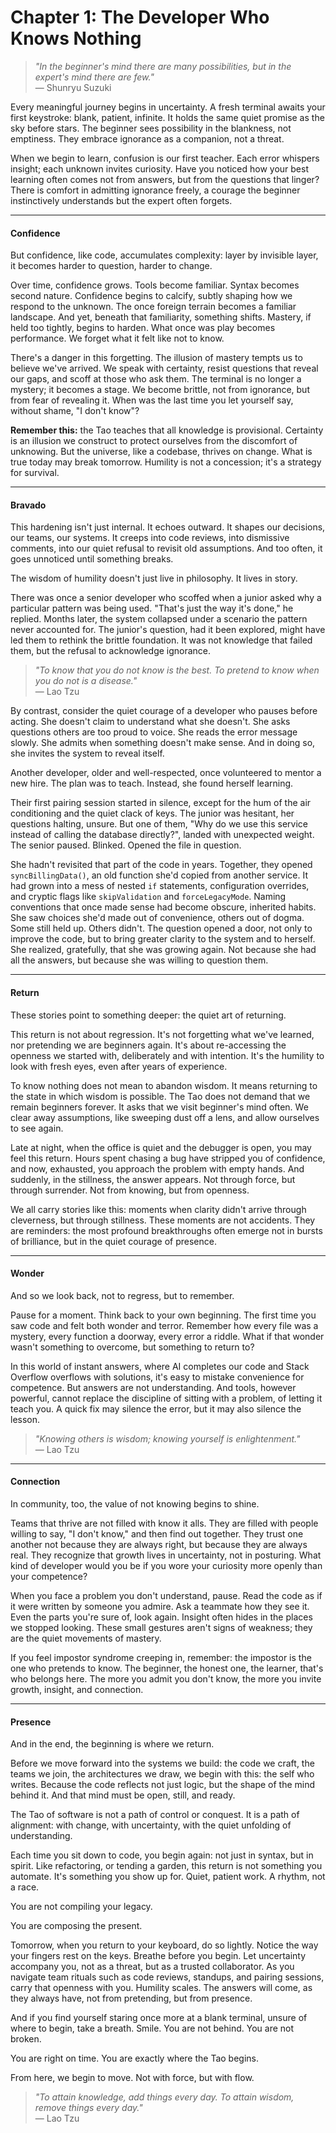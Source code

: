 # Chapter 1: The Developer Who Knows Nothing

> *"In the beginner's mind there are many possibilities, but in the expert's mind there are few."*\
> — Shunryu Suzuki

Every meaningful journey begins in uncertainty. A fresh terminal awaits your first keystroke: blank, patient, infinite. It holds the same quiet promise as the sky before stars. The beginner sees possibility in the blankness, not emptiness. They embrace ignorance as a companion, not a threat.

When we begin to learn, confusion is our first teacher. Each error whispers insight; each unknown invites curiosity. Have you noticed how your best learning often comes not from answers, but from the questions that linger? There is comfort in admitting ignorance freely, a courage the beginner instinctively understands but the expert often forgets.

---

#### Confidence

But confidence, like code, accumulates complexity: layer by invisible layer, it becomes harder to question, harder to change.

Over time, confidence grows. Tools become familiar. Syntax becomes second nature. Confidence begins to calcify, subtly shaping how we respond to the unknown. The once foreign terrain becomes a familiar landscape. And yet, beneath that familiarity, something shifts. Mastery, if held too tightly, begins to harden. What once was play becomes performance. We forget what it felt like not to know.

There's a danger in this forgetting. The illusion of mastery tempts us to believe we've arrived. We speak with certainty, resist questions that reveal our gaps, and scoff at those who ask them. The terminal is no longer a mystery; it becomes a stage. We become brittle, not from ignorance, but from fear of revealing it. When was the last time you let yourself say, without shame, "I don't know"?

**Remember this:** the Tao teaches that all knowledge is provisional. Certainty is an illusion we construct to protect ourselves from the discomfort of unknowing. But the universe, like a codebase, thrives on change. What is true today may break tomorrow. Humility is not a concession; it's a strategy for survival.

---

#### Bravado

This hardening isn't just internal. It echoes outward. It shapes our decisions, our teams, our systems. It creeps into code reviews, into dismissive comments, into our quiet refusal to revisit old assumptions. And too often, it goes unnoticed until something breaks.

The wisdom of humility doesn't just live in philosophy. It lives in story.

There was once a senior developer who scoffed when a junior asked why a particular pattern was being used. "That's just the way it's done," he replied. Months later, the system collapsed under a scenario the pattern never accounted for. The junior's question, had it been explored, might have led them to rethink the brittle foundation. It was not knowledge that failed them, but the refusal to acknowledge ignorance.

> *"To know that you do not know is the best. To pretend to know when you do not is a disease."*\
> — Lao Tzu

By contrast, consider the quiet courage of a developer who pauses before acting. She doesn't claim to understand what she doesn't. She asks questions others are too proud to voice. She reads the error message slowly. She admits when something doesn't make sense. And in doing so, she invites the system to reveal itself.

Another developer, older and well-respected, once volunteered to mentor a new hire. The plan was to teach. Instead, she found herself learning.

Their first pairing session started in silence, except for the hum of the air conditioning and the quiet clack of keys. The junior was hesitant, her questions halting, unsure. But one of them, "Why do we use this service instead of calling the database directly?", landed with unexpected weight. The senior paused. Blinked. Opened the file in question.

She hadn't revisited that part of the code in years. Together, they opened `syncBillingData()`, an old function she'd copied from another service. It had grown into a mess of nested `if` statements, configuration overrides, and cryptic flags like `skipValidation` and `forceLegacyMode`. Naming conventions that once made sense had become obscure, inherited habits. She saw choices she'd made out of convenience, others out of dogma. Some still held up. Others didn't. The question opened a door, not only to improve the code, but to bring greater clarity to the system and to herself. She realized, gratefully, that she was growing again. Not because she had all the answers, but because she was willing to question them.

---

#### Return

These stories point to something deeper: the quiet art of returning.

This return is not about regression. It's not forgetting what we've learned, nor pretending we are beginners again. It's about re-accessing the openness we started with, deliberately and with intention. It's the humility to look with fresh eyes, even after years of experience.

To know nothing does not mean to abandon wisdom. It means returning to the state in which wisdom is possible. The Tao does not demand that we remain beginners forever. It asks that we visit beginner's mind often. We clear away assumptions, like sweeping dust off a lens, and allow ourselves to see again.

Late at night, when the office is quiet and the debugger is open, you may feel this return. Hours spent chasing a bug have stripped you of confidence, and now, exhausted, you approach the problem with empty hands. And suddenly, in the stillness, the answer appears. Not through force, but through surrender. Not from knowing, but from openness.

We all carry stories like this: moments when clarity didn't arrive through cleverness, but through stillness. These moments are not accidents. They are reminders: the most profound breakthroughs often emerge not in bursts of brilliance, but in the quiet courage of presence.

---

#### Wonder

And so we look back, not to regress, but to remember.

Pause for a moment. Think back to your own beginning. The first time you saw code and felt both wonder and terror. Remember how every file was a mystery, every function a doorway, every error a riddle. What if that wonder wasn't something to overcome, but something to return to?

In this world of instant answers, where AI completes our code and Stack Overflow overflows with solutions, it's easy to mistake convenience for competence. But answers are not understanding. And tools, however powerful, cannot replace the discipline of sitting with a problem, of letting it teach you. A quick fix may silence the error, but it may also silence the lesson.

> *"Knowing others is wisdom; knowing yourself is enlightenment."*\
> — Lao Tzu

---

#### Connection

In community, too, the value of not knowing begins to shine.

Teams that thrive are not filled with know it alls. They are filled with people willing to say, "I don't know," and then find out together. They trust one another not because they are always right, but because they are always real. They recognize that growth lives in uncertainty, not in posturing. What kind of developer would you be if you wore your curiosity more openly than your competence?

When you face a problem you don't understand, pause. Read the code as if it were written by someone you admire. Ask a teammate how they see it. Even the parts you're sure of, look again. Insight often hides in the places we stopped looking. These small gestures aren't signs of weakness; they are the quiet movements of mastery.

If you feel impostor syndrome creeping in, remember: the impostor is the one who pretends to know. The beginner, the honest one, the learner, that's who belongs here. The more you admit you don't know, the more you invite growth, insight, and connection.

---

#### Presence

And in the end, the beginning is where we return.

Before we move forward into the systems we build: the code we craft, the teams we join, the architectures we draw, we begin with this: the self who writes. Because the code reflects not just logic, but the shape of the mind behind it. And that mind must be open, still, and ready.

The Tao of software is not a path of control or conquest. It is a path of alignment: with change, with uncertainty, with the quiet unfolding of understanding.

Each time you sit down to code, you begin again: not just in syntax, but in spirit. Like refactoring, or tending a garden, this return is not something you automate. It's something you show up for. Quiet, patient work. A rhythm, not a race.

You are not compiling your legacy.

You are composing the present.

Tomorrow, when you return to your keyboard, do so lightly. Notice the way your fingers rest on the keys. Breathe before you begin. Let uncertainty accompany you, not as a threat, but as a trusted collaborator. As you navigate team rituals such as code reviews, standups, and pairing sessions, carry that openness with you. Humility scales. The answers will come, as they always have, not from pretending, but from presence.

And if you find yourself staring once more at a blank terminal, unsure of where to begin, take a breath. Smile. You are not behind. You are not broken.

You are right on time. You are exactly where the Tao begins.

From here, we begin to move. Not with force, but with flow.

> *"To attain knowledge, add things every day. To attain wisdom, remove things every day."*\
> — Lao Tzu
